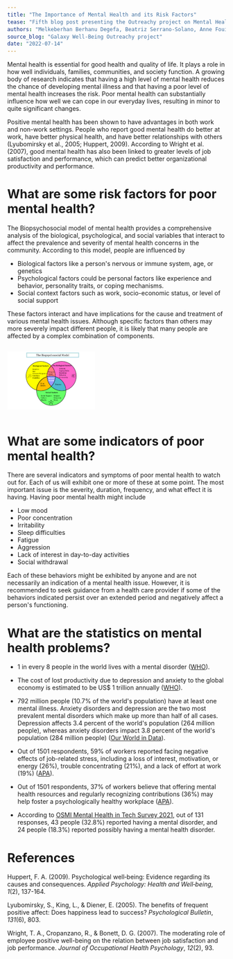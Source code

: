 ```yaml
---
title: "The Importance of Mental Health and its Risk Factors"
tease: "Fifth blog post presenting the Outreachy project on Mental Health"
authors: "Melkeberhan Berhanu Degefa, Beatriz Serrano-Solano, Anne Fouilloux"
source_blog: "Galaxy Well-Being Outreachy project"
date: "2022-07-14"
---
```


Mental health is essential for good health and quality of life. It plays a role in how well individuals, families, communities, and society function. A growing body of research indicates that having a high level of mental health reduces the chance of developing mental illness and that having a poor level of mental health increases the risk. Poor mental health can substantially influence how well we can cope in our everyday lives, resulting in minor to quite significant changes.

Positive mental health has been shown to have advantages in both work and non-work settings. People who report good mental health do better at work, have better physical health, and have better relationships with others (Lyubomirsky et al., 2005; Huppert, 2009). According to Wright et al. (2007), good mental health has also been linked to greater levels of job satisfaction and performance, which can predict better organizational productivity and performance.

# What are some risk factors for poor mental health?

The Biopsychosocial model of mental health provides a comprehensive analysis of the biological, psychological, and social variables that interact to affect the prevalence and severity of mental health concerns in the community. According to this model, people are influenced by 
* Biological factors like a person's nervous or immune system, age, or genetics
* Psychological factors could be personal factors like experience and behavior, personality traits, or coping mechanisms.
* Social context factors such as work, socio-economic status, or level of social support

These factors interact and have implications for the cause and treatment of various mental health issues. Although specific factors than others may more severely impact different people, it is likely that many people are affected by a complex combination of components. 

<div class="center">
<div style="height:40%; width:40%; display: inline-block">

![Biopsychosocial Model Venn diagram](BPS_Venn_Diagram.png)

</div>
</div>

# What are some indicators of poor mental health?

There are several indicators and symptoms of poor mental health to watch out for. Each of us will exhibit one or more of these at some point. The most important issue is the severity, duration, frequency, and what effect it is having. Having poor mental health might include 
* Low mood
* Poor concentration 
* Irritability
* Sleep difficulties 
* Fatigue
* Aggression
* Lack of interest in day-to-day activities
* Social withdrawal

Each of these behaviors might be exhibited by anyone and are not necessarily an indication of a mental health issue. However, it is recommended to seek guidance from a health care provider if some of the behaviors indicated persist over an extended period and negatively affect a person's functioning.

# What are the statistics on mental health problems?

* 1 in every 8 people in the world lives with a mental disorder ([WHO](https://www.who.int/news-room/fact-sheets/detail/mental-disorders)).

* The cost of lost productivity due to depression and anxiety to the global economy is estimated to be US$ 1 trillion annually ([WHO](https://www.who.int/teams/mental-health-and-substance-use/promotion-prevention/mental-health-in-the-workplace)).

* 792 million people (10.7% of the world's population) have at least one mental illness. Anxiety disorders and depression are the two most prevalent mental disorders which make up more than half of all cases. Depression affects 3.4 percent of the world's population (264 million people), whereas anxiety disorders impact 3.8 percent of the world's population (284 million people) ([Our World in Data](https://ourworldindata.org/mental-health)).

* Out of 1501 respondents, 59% of workers reported facing negative effects of job-related stress, including a loss of interest, motivation, or energy (26%), trouble concentrating (21%), and a lack of effort at work (19%) ([APA](https://www.apa.org/pubs/reports/work-well-being/compounding-pressure-2021#:~:text=Nearly%20three%20in%20five%20employees,effort%20at%20work%20(19%25))).

* Out of 1501 respondents, 37% of workers believe that offering mental health resources and regularly recognizing contributions (36%) may help foster a psychologically healthy workplace ([APA](https://www.apa.org/pubs/reports/work-well-being/compounding-pressure-2021#:~:text=Nearly%20three%20in%20five%20employees,effort%20at%20work%20(19%25))).

* According to [OSMI Mental Health in Tech Survey 2021](https://osmi.typeform.com/report/Fja7Jb9K/t5F4sKEyeGhGgU7V), out of 131 responses, 43 people (32.8%) reported having a mental disorder, and 24 people (18.3%) reported possibly having a mental health disorder.

# References

Huppert, F. A. (2009). Psychological well‐being: Evidence regarding its causes and consequences. *Applied Psychology: Health and Well‐being*, *1*(2), 137-164.

Lyubomirsky, S., King, L., & Diener, E. (2005). The benefits of frequent positive affect: Does happiness lead to success? *Psychological Bulletin*, *131*(6), 803.

Wright, T. A., Cropanzano, R., & Bonett, D. G. (2007). The moderating role of employee positive well-being on the relation between job satisfaction and job performance. *Journal of Occupational Health Psychology*, *12*(2), 93.

